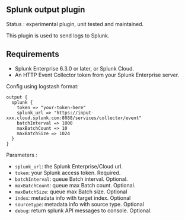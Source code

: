 Splunk output plugin
---

Status : experimental plugin, unit tested and maintained.

This plugin is used to send logs to Splunk.

## Requirements 
* Splunk Enterprise 6.3.0 or later, or Splunk Cloud.
* An HTTP Event Collector token from your Splunk Enterprise server.

Config using logstash format:
````
output {
  splunk {
    token => "your-token-here"
    splunk_url => "https://input-xxx.cloud.splunk.com:8088/services/collector/event"
    batchInterval => 1000
    maxBatchCount => 10
    maxBatchSize => 1024
  }
}
````

Parameters :
* ``splunk_url``: the Splunk Enterprise/Cloud url.
* ``token``: your Splunk access token. Required.
* ``batchInterval``: queue Batch interval. Optional.
* ``maxBatchCount``: queue max Batch count. Optional.
* ``maxBatchSize``: queue max Batch size. Optional
* ``index``: metadata info with target index. Optional
* ``sourcetype``: metadata info with source type. Optional
* ``debug``: return splunk API messages to console. Optional.
